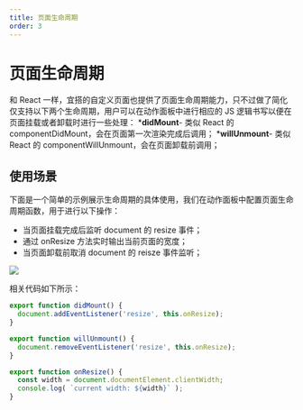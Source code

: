 ```yaml
---
title: 页面生命周期
order: 3
---
```

# 页面生命周期
和 React 一样，宜搭的自定义页面也提供了页面生命周期能力，只不过做了简化仅支持以下两个生命周期，用户可以在动作面板中进行相应的 JS 逻辑书写以便在页面挂载或者卸载时进行一些处理：
***didMount**- 类似 React 的 componentDidMount，会在页面第一次渲染完成后调用；
***willUnmount**- 类似 React 的 componentWillUnmount，会在页面卸载前调用；

## 使用场景
下面是一个简单的示例展示生命周期的具体使用，我们在动作面板中配置页面生命周期函数，用于进行以下操作：
* 当页面挂载完成后监听 document 的 resize 事件；
* 通过 onResize 方法实时输出当前页面的宽度；
* 当页面卸载前取消 document 的 reisze 事件监听；

![](https://img.alicdn.com/imgextra/i1/O1CN0193Qe721caAuWkm9NA_!!6000000003616-2-tps-3582-2018.png_.webp)

相关代码如下所示：
```js
export function didMount() {
  document.addEventListener('resize', this.onResize);
}

export function willUnmount() {
  document.removeEventListener('resize', this.onResize);
}

export function onResize() {
  const width = document.documentElement.clientWidth;
  console.log( `current width: ${width}` );
}

```